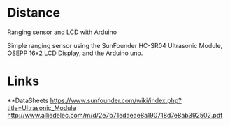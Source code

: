 # Distance
Ranging sensor and LCD with Arduino

Simple ranging sensor using the SunFounder HC-SR04 Ultrasonic Module, OSEPP 16x2 LCD Display, and the Arduino uno.

# Links
**DataSheets
  https://www.sunfounder.com/wiki/index.php?title=Ultrasonic_Module
  http://www.alliedelec.com/m/d/2e7b71edaeae8a190718d7e8ab392502.pdf
